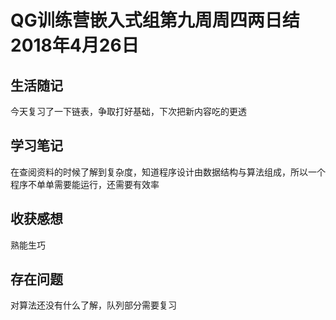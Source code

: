# QG训练营嵌入式组第九周周四两日结2018年4月26日

## 生活随记

今天复习了一下链表，争取打好基础，下次把新内容吃的更透

## 学习笔记

在查阅资料的时候了解到复杂度，知道程序设计由数据结构与算法组成，所以一个程序不单单需要能运行，还需要有效率

## 收获感想

熟能生巧

## 存在问题

对算法还没有什么了解，队列部分需要复习

